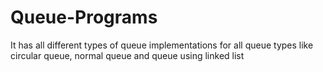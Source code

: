 # Queue-Programs
It has all different types of queue implementations for all queue types like circular queue, normal queue and queue using linked list
